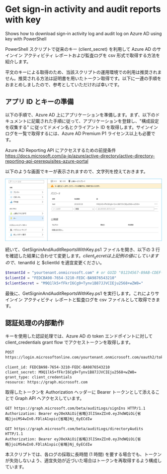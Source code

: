 # Get sign-in activity and audit reports with key
Shows how to download sign-in activity log and audit log on Azure AD using key with PowerShell

PowerShell スクリプトで従来のキー (client_secret) を利用して Azure AD のサインイン アクティビティ レポートおよび監査ログを csv 形式で取得する方法を紹介します。

平文のキーによる取得のため、当該スクリプトの運用環境での利用は推奨されません。推奨される方法は証明書を用いたトークン取得です。以下に一連の手順をおまとめしましたので、参考としていただければ幸いです。

## アプリ ID とキーの準備

以下の手順で、Azure AD 上にアプリケーションを準備します。まず、以下のドキュメントに記載された手順に従って、アプリケーションを登録し、"構成設定を収集する" に従ってドメイン名とクライアント ID を取得します。サインインログを一覧で取得するには、Azure AD Premium P1 ライセンス以上も必要です。

Azure AD Reporting API にアクセスするための前提条件  
https://docs.microsoft.com/ja-jp/azure/active-directory/active-directory-reporting-api-prerequisites-azure-portal

以下のような画面でキーが表示されますので、文字列を控えておきます。

![キーのアップロード画面](img/getkey.png)

続いて、GetSigninAndAuditReportsWithKey.ps1 ファイルを開き、以下の 3 行を確認した結果に合わせて変更します。$client_secret は上記例の値にしていますので、$tenantId と $clientId を適宜変更ください。

```powershell
$tenantId = "yourtenant.onmicrosoft.com" # or GUID "01234567-89AB-CDEF-0123-456789ABCDEF"
$clientId = "FEDCBA98-7654-3210-FEDC-BA9876543210"
$clientSecret = "M9Q1lk5+fFkrI6Cg9+Tynv1B87JJVCIEju2568+wZW8="
```

最後に、GetSigninAndAuditReportsWithKey.ps1 を実行します。これによりサインイン アクティビティ レポートと監査ログを csv ファイルとして取得できます。

## 認証処理の内部動作

キーを使用した認証処理では、Azure AD の token エンドポイントに対して client_credentials grant flow でアクセストークンを取得します。

```
POST https://login.microsoftonline.com/yourtenant.onmicrosoft.com/oauth2/token

client_id: FEDCBA98-7654-3210-FEDC-BA9876543210
client_secret: M9Q1lk5+fFkrI6Cg9+Tynv1B87JJVCIEju2568+wZW8=
grant_type: client_credentials
resource: https://graph.microsoft.com
```

取得したトークンを Authorization ヘッダーに Bearer トークンとして添えることで Graph API へアクセスしています。

```
GET https://graph.microsoft.com/beta/auditLogs/signIns HTTP/1.1
Authorization: Bearer eyJ0eXAiOi{省略}3lISmxZIn0.eyJhdWQiOi{省略}joiMS4wIn0.FDlzA1xpic{省略}Nj_6yECdIw

GET https://graph.microsoft.com/beta/auditLogs/directoryAudits HTTP/1.1
Authorization: Bearer eyJ0eXAiOi{省略}3lISmxZIn0.eyJhdWQiOi{省略}joiMS4wIn0.FDlzA1xpic{省略}Nj_6yECdIw
```

本スクリプトでは、各ログの採取に長時間 (1 時間) を要する場合でも、トークンが失効しないよう、適宜失効が近づいた場合はトークンを再取得するよう構成しています。